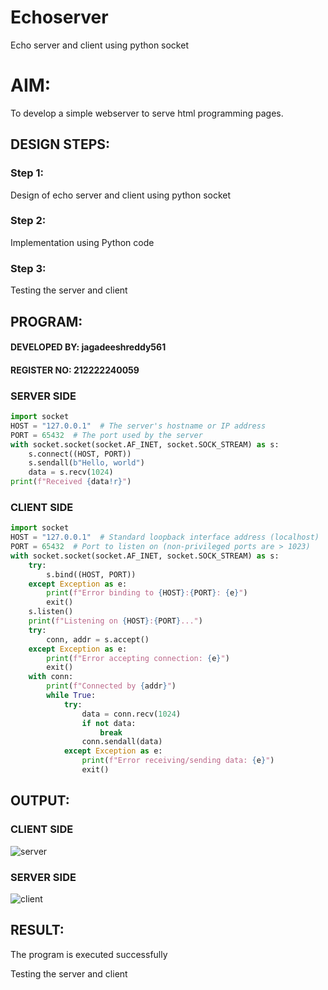 # Echoserver
Echo server and client using python socket

# AIM:

To develop a simple webserver to serve html programming pages.

## DESIGN STEPS:

### Step 1:

Design of echo server and client using python socket

### Step 2:

Implementation using Python code

### Step 3:

Testing the server and client 

## PROGRAM:
#### DEVELOPED BY: jagadeeshreddy561
#### REGISTER NO: 212222240059
### SERVER SIDE
```python
import socket
HOST = "127.0.0.1"  # The server's hostname or IP address
PORT = 65432  # The port used by the server
with socket.socket(socket.AF_INET, socket.SOCK_STREAM) as s:
    s.connect((HOST, PORT))
    s.sendall(b"Hello, world")
    data = s.recv(1024)
print(f"Received {data!r}")

```
### CLIENT SIDE
```python
import socket
HOST = "127.0.0.1"  # Standard loopback interface address (localhost)
PORT = 65432  # Port to listen on (non-privileged ports are > 1023)
with socket.socket(socket.AF_INET, socket.SOCK_STREAM) as s:
    try:
        s.bind((HOST, PORT))
    except Exception as e:
        print(f"Error binding to {HOST}:{PORT}: {e}")
        exit()
    s.listen()
    print(f"Listening on {HOST}:{PORT}...")
    try:
        conn, addr = s.accept()
    except Exception as e:
        print(f"Error accepting connection: {e}")
        exit()
    with conn:
        print(f"Connected by {addr}")
        while True:
            try:
                data = conn.recv(1024)
                if not data:
                    break
                conn.sendall(data)
            except Exception as e:
                print(f"Error receiving/sending data: {e}")
                exit()
```
## OUTPUT:
### CLIENT SIDE


![server](https://github.com/jagadeeshreddy561/Echoserver/assets/120623104/ef8d46b7-a2d9-4e64-8e65-3711392a69a0)



### SERVER SIDE



![client](https://github.com/jagadeeshreddy561/Echoserver/assets/120623104/69b39f3f-bc18-4cf3-8f42-8ae840e6238f)



## RESULT:
The program is executed successfully

Testing the server and client 

